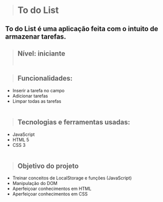 > <h1> To do List </h1>


## To do List é uma aplicação feita com o intuito de armazenar tarefas.<br>


>## Nível: iniciante<br><br>


>## Funcionalidades:

+ Inserir a tarefa no campo 
+ Adicionar tarefas
+ Limpar todas as tarefas <br><br>


>## Tecnologias e ferramentas usadas:

+ JavaScript
+ HTML 5
+ CSS 3 <br><br>


>## Objetivo do projeto

+ Treinar conceitos de LocalStorage e funções (JavaScript)
+ Manipulação do DOM
+ Aperfeiçoar conhecimentos em HTML
+ Aperfeiçoar conhecimentos em CSS
